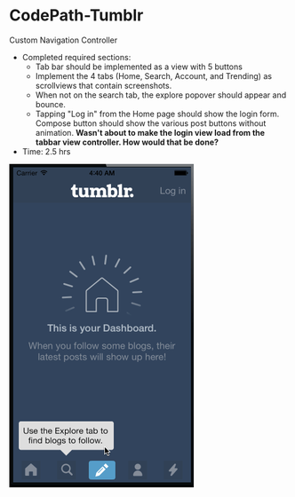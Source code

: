 CodePath-Tumblr
===============

Custom Navigation Controller

* Completed required sections:
  * Tab bar should be implemented as a view with 5 buttons
  * Implement the 4 tabs (Home, Search, Account, and Trending) as scrollviews that contain screenshots.
  * When not on the search tab, the explore popover should appear and bounce.
  * Tapping "Log in" from the Home page should show the login form.
Compose button should show the various post buttons without animation. **Wasn't about to make the login view load from the tabbar view controller. How would that be done?**
* Time: 2.5 hrs

![app.gif](app.gif)
